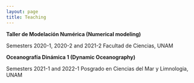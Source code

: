 ```yaml
---
layout: page
title: Teaching
---
```


**Taller de Modelación Numérica (Numerical modeling)**

Semesters 2020-1, 2020-2 and 2021-2 Facultad de Ciencias, UNAM
  
  
**Oceanografía Dinámica 1 (Dynamic Oceanography)**
  
Semesters 2021-1 and 2022-1 Posgrado en Ciencias del Mar y Limnologia, UNAM
  
